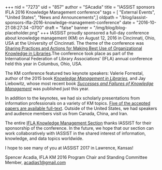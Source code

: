 +++
nid = "7273"
uid = "857"
author = "SAcadia"
title = "IASSIST sponsors IFLA 2016 Knowledge Management conference"
tags = [ "External Events", "United States", "News and Announcements",]
oldpath = "/blog/iassist-sponsors-ifla-2016-knowledge-management-conference"
date = "2016-10-21 08:27:34 -0700"
draft = "false"
banner = "/img/blog/blog-placeholder.png"
+++
IASSIST proudly sponsored a full-day conference about knowledge
management (KM) on August 12, 2016 in Cincinnati, Ohio, USA at the
University of Cincinnati. The theme of the conference was [Sharing
Practices and Actions for Making Best Use of Organizational Knowledge in
Libraries](https://sites.google.com/site/ifla2016km/).The conference
took place as part of the International Federation of Library
Associations' (IFLA) annual conference held this year in Columbus,
Ohio, USA.

The KM conference featured two keynote speakers: Valerie Forrestal,
author of the 2015 book *[Knowledge Management in
Libraries](https://rowman.com/ISBN/9781442253025/Knowledge-Management-for-Libraries)*,
and Jay Liebowitz, whose most recent book *[Successes and Failures of
Knowledge
Management](http://store.elsevier.com/Successes-and-Failures-of-Knowledge-Management/Jay-Liebowitz/isbn-9780128051870/)*
was published just this year.

In addition to the keynotes, we had six scholarly presentations from
information professionals on a variety of KM topics. [Five of the
accepted papers are available
full-text](https://sites.google.com/site/ifla2016km/abstracts-full-papers).
Outside of the United States, we had speakers and audience members visit
us from Canada, China, and Iran.

The entire [IFLA Knowledge Management Section](http://www.ifla.org/km)
thanks IASSIST for their sponsorship of the conference. In the future,
we hope that our section can work collaboratively with IASSIST in the
shared interest of information, knowledge, and data topics worldwide.

I hope to see many of you at IASSIST 2017 in Lawrence, Kansas!

Spencer Acadia, IFLA KM 2016 Program Chair and Standing Committee
Member, <acadias1@gmail.com>
